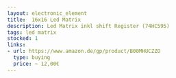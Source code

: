 ```yaml
---
layout: electronic_element
title:  16x16 Led Matrix
description: Led Matrix inkl shift Register (74HC595)
tags: led matrix
stocked: 1
links:
- url: https://www.amazon.de/gp/product/B00MHUCZZO
  type: buying
  price: ~ 12,00€  
---
```



